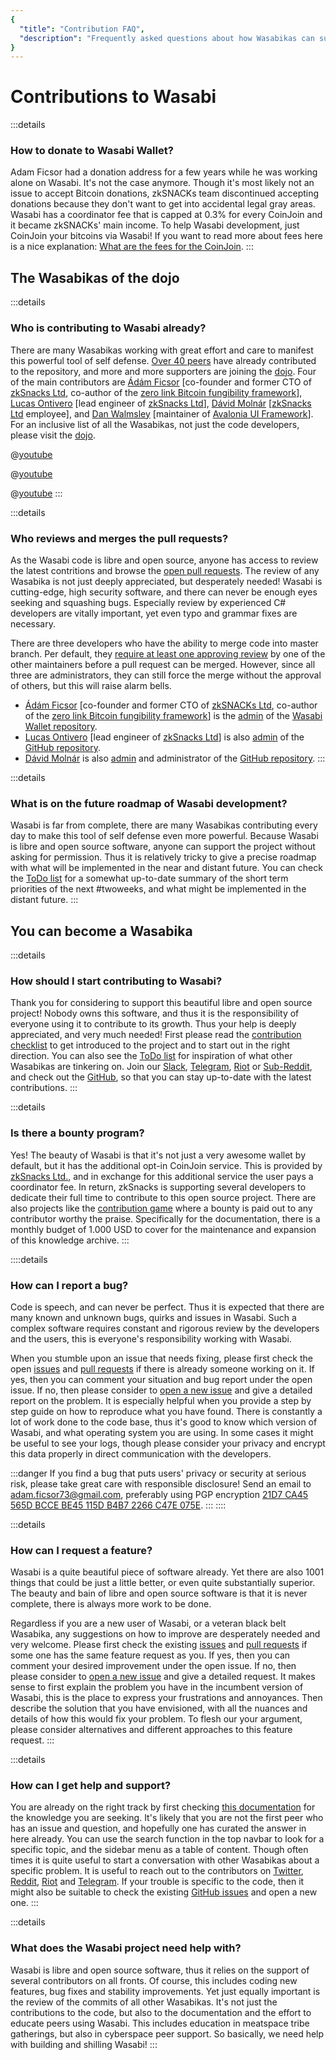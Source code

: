 ```yaml
---
{
  "title": "Contribution FAQ",
  "description": "Frequently asked questions about how Wasabikas can support the project. This is the Wasabi documentation, an archive of knowledge about the open-source, non-custodial and privacy-focused Bitcoin wallet for desktop."
}
---
```


# Contributions to Wasabi

:::details
### How to donate to Wasabi Wallet?

Adam Ficsor had a donation address for a few years while he was working alone on Wasabi.
It's not the case anymore.
Though it's most likely not an issue to accept Bitcoin donations, zkSNACKs team discontinued accepting donations because they don't want to get into accidental legal gray areas.
Wasabi has a coordinator fee that is capped at 0.3% for every CoinJoin and it became zkSNACKs' main income.
To help Wasabi development, just CoinJoin your bitcoins via Wasabi!
If you want to read more about fees here is a nice explanation: [What are the fees for the CoinJoin](/FAQ/FAQ-UseWasabi.md#what-are-the-fees-for-the-coinjoin).
:::

## The Wasabikas of the dojo

:::details
### Who is contributing to Wasabi already?

There are many Wasabikas working with great effort and care to manifest this powerful tool of self defense.
[Over 40 peers](https://github.com/zkSNACKs/WalletWasabi/graphs/contributors) have already contributed to the repository, and more and more supporters are joining the [dojo](/building-wasabi/Dojo.md).
Four of the main contributors are [Ádám Ficsor](https://github.com/nopara73) [co-founder and former CTO of [zkSnacks Ltd](https://zksnacks.com/), co-author of the [zero link Bitcoin fungibility framework](https://github.com/nopara73/ZeroLink)], [Lucas Ontivero](https://github.com/lontivero) [lead engineer of [zkSnacks Ltd](https://zksnacks.com/)], [Dávid Molnár](https://github.com/molnard) [[zkSnacks Ltd](https://zksnacks.com/) employee], and [Dan Walmsley](https://github.com/danwalmsley) [maintainer of [Avalonia UI Framework](https://github.com/AvaloniaUI/Avalonia)].
For an inclusive list of all the Wasabikas, not just the code developers, please visit the [dojo](/building-wasabi/Dojo.md).

@[youtube](F8xNSOhbWrw)

@[youtube](Yg7_3LIutJA)

@[youtube](X9BB_9faJE8)
:::

:::details
### Who reviews and merges the pull requests?

As the Wasabi code is libre and open source, anyone has access to review the latest contritions and browse the [open pull requests](https://github.com/zkSNACKs/WalletWasabi/pulls?q=is%3Apr+is%3Aopen+sort%3Aupdated-desc).
The review of any Wasabika is not just deeply appreciated, but desperately needed!
Wasabi is cutting-edge, high security software, and there can never be enough eyes seeking and squashing bugs.
Especially review by experienced C# developers are vitally important, yet even typo and grammar fixes are necessary.

There are three developers who have the ability to merge code into master branch.
Per default, they [require at least one approving review](https://help.github.com/en/github/administering-a-repository/about-required-reviews-for-pull-requests) by one of the other maintainers before a pull request can be merged.
However, since all three are administrators, they can still force the merge without the approval of others, but this will raise alarm bells.
- [Ádám Ficsor](https://github.com/nopara73) [co-founder and former CTO of [zkSNACKs Ltd](https://zksnacks.com/), co-author of the [zero link Bitcoin fungibility framework](https://github.com/nopara73/ZeroLink)] is the [admin](https://help.github.com/en/articles/repository-permission-levels-for-an-organization) of the [Wasabi Wallet repository](https://github.com/zksnacks/walletwasabi).
- [Lucas Ontivero](https://github.com/lontivero) [lead engineer of [zkSnacks Ltd](https://zksnacks.com/)] is also [admin](https://help.github.com/en/articles/repository-permission-levels-for-an-organization) of the [GitHub repository](https://github.com/zksnacks/walletwasabi).
- [Dávid Molnár](https://github.com/molnard) is also [admin](https://help.github.com/en/articles/repository-permission-levels-for-an-organization) and administrator of the [GitHub repository](https://github.com/zksnacks/walletwasabi).
:::

:::details
### What is on the future roadmap of Wasabi development?

Wasabi is far from complete, there are many Wasabikas contributing every day to make this tool of self defense even more powerful.
Because Wasabi is libre and open source software, anyone can support the project without asking for permission.
Thus it is relatively tricky to give a precise roadmap with what will be implemented in the near and distant future.
You can check the [ToDo list](/building-wasabi/ToDo.md) for a somewhat up-to-date summary of the short term priorities of the next #twoweeks, and what might be implemented in the distant future.
:::

## You can become a Wasabika

:::details
### How should I start contributing to Wasabi?

Thank you for considering to support this beautiful libre and open source project!
Nobody owns this software, and thus it is the responsibility of everyone using it to contribute to its growth.
Thus your help is deeply appreciated, and very much needed!
First please read the [contribution checklist](/building-wasabi/ContributionChecklist.md) to get introduced to the project and to start out in the right direction.
You can also see the [ToDo list](/building-wasabi/ToDo.md) for inspiration of what other Wasabikas are tinkering on.
Join our [Slack](https://join.slack.com/t/tumblebit/shared_invite/enQtNjQ1MTQ2NzQ1ODI0LWIzOTg5YTM3YmNkOTg1NjZmZTQ3NmM1OTAzYmQyYzk1M2M0MTdlZDk2OTQwNzFiNTg1ZmExNzM0NjgzY2M0Yzg), [Telegram](https://t.me/WasabiWallet), [Riot](https://riot.im/app/#/room/#wasabiwallet:matrix.org) or [Sub-Reddit](https://www.reddit.com/r/WasabiWallet/), and check out the [GitHub](https://github.com/zkSnacks/WalletWasabi), so that you can stay up-to-date with the latest contributions.
:::

:::details
### Is there a bounty program?

Yes!
The beauty of Wasabi is that it's not just a very awesome wallet by default, but it has the additional opt-in CoinJoin service.
This is provided by [zkSnacks Ltd.](https://zksnacks.com), and in exchange for this additional service the user pays a coordinator fee.
In return, zkSnacks is supporting several developers to dedicate their full time to contribute to this open source project.
There are also projects like the [contribution game](/building-wasabi/ContributionGame.md) where a bounty is paid out to any contributor worthy the praise.
Specifically for the documentation, there is a monthly budget of 1.000 USD to cover for the maintenance and expansion of this knowledge archive.
:::

::::details
### How can I report a bug?

Code is speech, and can never be perfect.
Thus it is expected that there are many known and unknown bugs, quirks and issues in Wasabi.
Such a complex software requires constant and rigorous review by the developers and the users, this is everyone's responsibility working with Wasabi.

When you stumble upon an issue that needs fixing, please first check the open [issues](https://github.com/zkSNACKs/WalletWasabi/issues/) and [pull requests](https://github.com/zkSNACKs/WalletWasabi/pulls) if there is already someone working on it.
If yes, then you can comment your situation and bug report under the open issue.
If no, then please consider to [open a new issue](https://github.com/zkSNACKs/WalletWasabi/issues/new?template=bug-report.md) and give a detailed report on the problem.
It is especially helpful when you provide a step by step guide on how to reproduce what you have found.
There is constantly a lot of work done to the code base, thus it's good to know which version of Wasabi, and what operating system you are using.
In some cases it might be useful to see your logs, though please consider your privacy and encrypt this data properly in direct communication with the developers.

:::danger
If you find a bug that puts users' privacy or security at serious risk, please take great care with responsible disclosure!
Send an email to [adam.ficsor73@gmail.com](mailto:adam.ficsor73@gmail.com), preferably using PGP encryption [21D7 CA45 565D BCCE BE45 115D B4B7 2266 C47E 075E](https://github.com/zkSNACKs/WalletWasabi/blob/master/SECURITY.md).
:::
::::

:::details
### How can I request a feature?

Wasabi is a quite beautiful piece of software already.
Yet there are also 1001 things that could be just a little better, or even quite substantially superior.
The beauty and bain of libre and open source software is that it is never complete, there is always more work to be done.

Regardless if you are a new user of Wasabi, or a veteran black belt Wasabika, any suggestions on how to improve are desperately needed and very welcome.
Please first check the existing [issues](https://github.com/zkSNACKs/WalletWasabi/issues/) and [pull requests](https://github.com/zkSNACKs/WalletWasabi/pulls) if some one has the same feature request as you.
If yes, then you can comment your desired improvement under the open issue.
If no, then please consider to [open a new issue](https://github.com/zkSNACKs/WalletWasabi/issues/new?template=feature-request.md) and give a detailed request.
It makes sense to first explain the problem you have in the incumbent version of Wasabi, this is the place to express your frustrations and annoyances.
Then describe the solution that you have envisioned, with all the nuances and details of how this would fix your problem.
To flesh our your argument, please consider alternatives and different approaches to this feature request.
:::

:::details
### How can I get help and support?

You are already on the right track by first checking [this documentation](https://docs.wasabiwallet.io) for the knowledge you are seeking.
It's likely that you are not the first peer who has an issue and question, and hopefully one has curated the answer in here already.
You can use the search function in the top navbar to look for a specific topic, and the sidebar menu as a table of content.
Though often times it is quite useful to start a conversation with other Wasabikas about a specific problem.
It is useful to reach out to the contributors on [Twitter](https://twitter.com/wasabiwallet), [Reddit](https://old.reddit.com/r/WasabiWallet/), [Riot](https://riot.im/app/#/room/#wasabiwallet:matrix.org) and [Telegram](https://t.me/WasabiWallet).
If your trouble is specific to the code, then it might also be suitable to check the existing [GitHub issues](https://github.com/zkSNACKs/WalletWasabi/issues/) and open a new one.
:::

:::details
### What does the Wasabi project need help with?

Wasabi is libre and open source software, thus it relies on the support of several contributors on all fronts.
Of course, this includes coding new features, bug fixes and stability improvements.
Yet just equally important is the review of the commits of all other Wasabikas.
It's not just the contributions to the code, but also to the documentation and the effort to educate peers using Wasabi.
This includes education in meatspace tribe gatherings, but also in cyberspace peer support.
So basically, we need help with building and shilling Wasabi!
:::
